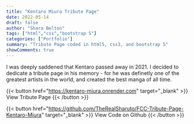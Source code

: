 ```yaml
---
title: "Kentaro Miura Tribute Page"
date: 2022-05-14
draft: false
author: "Shara Belton"
tags: ["html","css","bootstrap 5"]
categories: ["Portfolio"]
summary: "Tribute Page coded in html5, css3, and bootstrap 5"
showComments: true
---
```


I was deeply saddened that Kentaro passed away in 2021. I decided to dedicate a tribute page in his memory - for he was definetly one of the greatest artists in the world, and created the best manga of all time.

{{< button href="https://kentaro-miura.onrender.com" target="_blank" >}}
View Tribute Page
{{< /button >}}

{{< button href="https://github.com/TheRealSharuto/FCC-Tribute-Page-Kentaro-Miura" target="_blank" >}}
View Code on Github
{{< /button >}}